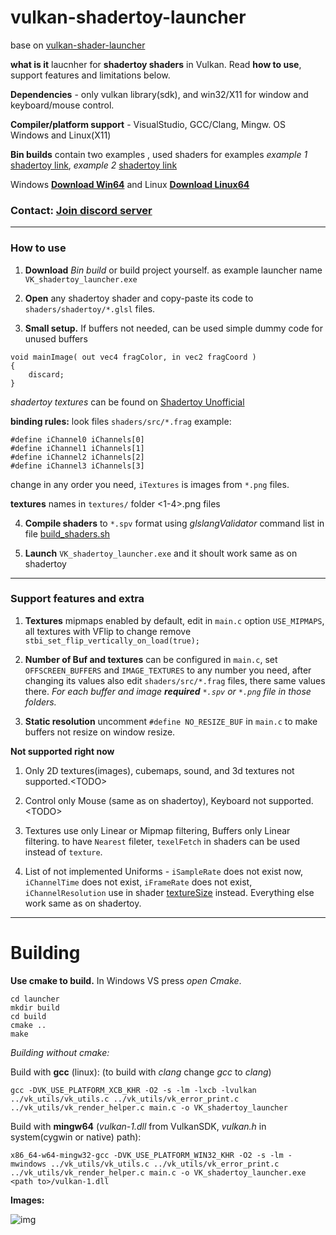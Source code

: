 # vulkan-shadertoy-launcher

base on [vulkan-shader-launcher](https://github.com/danilw/vulkan-shader-launcher)

**what is it** laucnher for **shadertoy shaders** in Vulkan. Read **how to use**, support features and limitations below.

**Dependencies** - only vulkan library(sdk), and win32/X11 for window and keyboard/mouse control.

**Compiler/platform support** - VisualStudio, GCC/Clang, Mingw. OS Windows and Linux(X11)

**Bin builds** contain two examples , used shaders for examples *example 1* [shadertoy link](https://www.shadertoy.com/view/wlX3zn), *example 2* [shadertoy link](https://www.shadertoy.com/view/MstGWX)

Windows **[Download Win64](https://danilw.github.io/GLSL-howto/vulkan_sh_launcher/)** and Linux **[Download Linux64](https://danilw.github.io/GLSL-howto/vulkan_sh_launcher/)**

### Contact: [**Join discord server**](https://discord.gg/JKyqWgt)

___
### How to use

1. **Download** *Bin build* or build project yourself. as example launcher name `VK_shadertoy_launcher.exe`

2. **Open** any shadertoy shader and copy-paste its code to `shaders/shadertoy/*.glsl` files.

3. **Small setup.** If buffers not needed, can be used simple dummy code for unused buffers 
```
void mainImage( out vec4 fragColor, in vec2 fragCoord )
{
    discard;
}
```
*shadertoy textures* can be found on [Shadertoy Unofficial](https://shadertoyunofficial.wordpress.com/2019/07/23/shadertoy-media-files/)

**binding rules:** look files `shaders/src/*.frag` example:
```
#define iChannel0 iChannels[0]
#define iChannel1 iChannels[1]
#define iChannel2 iChannels[2]
#define iChannel3 iChannels[3]
```
change in any order you need, `iTextures` is images from `*.png` files.

**textures** names in `textures/` folder \<1-4\>.png files

4. **Compile shaders** to `*.spv` format using *glslangValidator* command list in file [build_shaders.sh](https://github.com/danilw/vulkan-shadertoy-launcher/blob/master/launcher/shaders/build_shaders.sh)

4. **Launch** `VK_shadertoy_launcher.exe` and it shoult work same as on shadertoy

___
### Support features and extra

1. **Textures** mipmaps enabled by default, edit in `main.c` option `USE_MIPMAPS`, all textures with VFlip to change remove `stbi_set_flip_vertically_on_load(true);`

2. **Number of Buf and textures** can be configured in `main.c`, set `OFFSCREEN_BUFFERS` and `IMAGE_TEXTURES` to any number you need, after changing its values also edit `shaders/src/*.frag` files, there same values there. *For each buffer and image **required** `*.spv` or `*.png` file in those folders.*

3. **Static resolution** uncomment `#define NO_RESIZE_BUF` in `main.c` to make buffers not resize on window resize.


**Not supported right now**

1. Only 2D textures(images), cubemaps, sound, and 3d textures not supported.\<TODO\>

2. Control only Mouse (same as on shadertoy), Keyboard not supported.\<TODO\>

3. Textures use only Linear or Mipmap filtering, Buffers only Linear filtering. to have `Nearest` fileter, `texelFetch` in shaders can be used instead of `texture`.

4. List of not implemented Uniforms - `iSampleRate` does not exist now, `iChannelTime` does not exist, `iFrameRate` does not exist, `iChannelResolution` use in shader [textureSize](https://www.khronos.org/registry/OpenGL-Refpages/gl4/html/textureSize.xhtml) instead. Everything else work same as on shadertoy.


___
# Building

**Use cmake to build.** In Windows VS press *open Cmake*.
```
cd launcher
mkdir build
cd build
cmake ..
make
```

*Building without cmake:*

Build with **gcc** (linux): (to build with *clang* change *gcc* to *clang*)
```
gcc -DVK_USE_PLATFORM_XCB_KHR -O2 -s -lm -lxcb -lvulkan ../vk_utils/vk_utils.c ../vk_utils/vk_error_print.c ../vk_utils/vk_render_helper.c main.c -o VK_shadertoy_launcher
```
Build with **mingw64** (*vulkan-1.dll* from VulkanSDK, *vulkan.h* in system(cygwin or native) path):
```
x86_64-w64-mingw32-gcc -DVK_USE_PLATFORM_WIN32_KHR -O2 -s -lm -mwindows ../vk_utils/vk_utils.c ../vk_utils/vk_error_print.c ../vk_utils/vk_render_helper.c main.c -o VK_shadertoy_launcher.exe <path to>/vulkan-1.dll
```

**Images:** 

![img](https://danilw.github.io/GLSL-howto/vulkan_sh_launcher/shatertoy_launcher/img.png)


